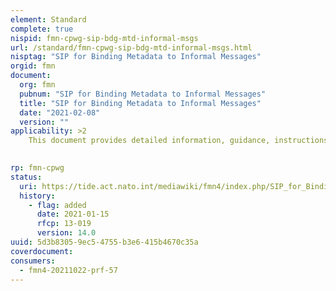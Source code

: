 ```yaml
---
element: Standard
complete: true
nispid: fmn-cpwg-sip-bdg-mtd-informal-msgs
url: /standard/fmn-cpwg-sip-bdg-mtd-informal-msgs.html
nisptag: "SIP for Binding Metadata to Informal Messages"
orgid: fmn
document:
  org: fmn
  pubnum: "SIP for Binding Metadata to Informal Messages"
  title: "SIP for Binding Metadata to Informal Messages"
  date: "2021-02-08"
  version: ""
applicability: >2
    This document provides detailed information, guidance, instructions, standards and criteria to be used as a Service Interface Profile (SIP) for binding metadata (such as confidentiality metadata) to informal messages. This publication is a living document and will be periodically reviewed and updated to reflect technology developments, emerging best practices and evolving standards.

  
rp: fmn-cpwg
status:
  uri: https://tide.act.nato.int/mediawiki/fmn4/index.php/SIP_for_Binding_Metadata_to_Informal_Messages
  history: 
    - flag: added
      date: 2021-01-15
      rfcp: 13-019
      version: 14.0
uuid: 5d3b8305-9ec5-4755-b3e6-415b4670c35a
coverdocument:
consumers:
  - fmn4-20211022-prf-57
---
```

